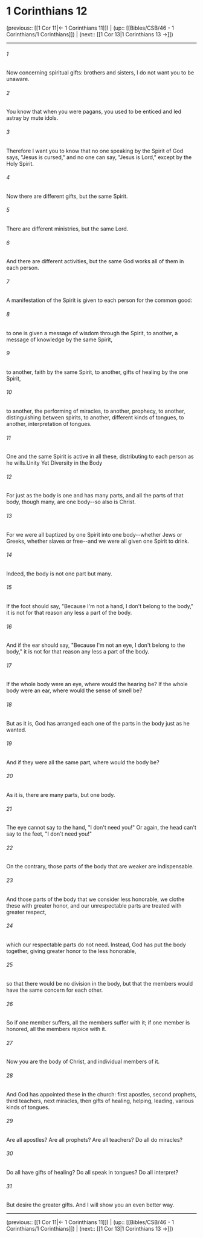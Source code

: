 # 1 Corinthians 12

(previous:: [[1 Cor 11|← 1 Corinthians 11]]) | (up:: [[Bibles/CSB/46 - 1 Corinthians/1 Corinthians]]) | (next:: [[1 Cor 13|1 Corinthians 13 →]])

***


###### 1 
Now concerning spiritual gifts: brothers and sisters, I do not want you to be unaware. 

###### 2 
You know that when you were pagans, you used to be enticed and led astray by mute idols. 

###### 3 
Therefore I want you to know that no one speaking by the Spirit of God says, "Jesus is cursed," and no one can say, "Jesus is Lord," except by the Holy Spirit. 

###### 4 
Now there are different gifts, but the same Spirit. 

###### 5 
There are different ministries, but the same Lord. 

###### 6 
And there are different activities, but the same God works all of them in each person. 

###### 7 
A manifestation of the Spirit is given to each person for the common good: 

###### 8 
to one is given a message of wisdom through the Spirit, to another, a message of knowledge by the same Spirit, 

###### 9 
to another, faith by the same Spirit, to another, gifts of healing by the one Spirit, 

###### 10 
to another, the performing of miracles, to another, prophecy, to another, distinguishing between spirits, to another, different kinds of tongues, to another, interpretation of tongues. 

###### 11 
One and the same Spirit is active in all these, distributing to each person as he wills.Unity Yet Diversity in the Body 

###### 12 
For just as the body is one and has many parts, and all the parts of that body, though many, are one body--so also is Christ. 

###### 13 
For we were all baptized by one Spirit into one body--whether Jews or Greeks, whether slaves or free--and we were all given one Spirit to drink. 

###### 14 
Indeed, the body is not one part but many. 

###### 15 
If the foot should say, "Because I'm not a hand, I don't belong to the body," it is not for that reason any less a part of the body. 

###### 16 
And if the ear should say, "Because I'm not an eye, I don't belong to the body," it is not for that reason any less a part of the body. 

###### 17 
If the whole body were an eye, where would the hearing be? If the whole body were an ear, where would the sense of smell be? 

###### 18 
But as it is, God has arranged each one of the parts in the body just as he wanted. 

###### 19 
And if they were all the same part, where would the body be? 

###### 20 
As it is, there are many parts, but one body. 

###### 21 
The eye cannot say to the hand, "I don't need you!" Or again, the head can't say to the feet, "I don't need you!" 

###### 22 
On the contrary, those parts of the body that are weaker are indispensable. 

###### 23 
And those parts of the body that we consider less honorable, we clothe these with greater honor, and our unrespectable parts are treated with greater respect, 

###### 24 
which our respectable parts do not need. Instead, God has put the body together, giving greater honor to the less honorable, 

###### 25 
so that there would be no division in the body, but that the members would have the same concern for each other. 

###### 26 
So if one member suffers, all the members suffer with it; if one member is honored, all the members rejoice with it. 

###### 27 
Now you are the body of Christ, and individual members of it. 

###### 28 
And God has appointed these in the church: first apostles, second prophets, third teachers, next miracles, then gifts of healing, helping, leading, various kinds of tongues. 

###### 29 
Are all apostles? Are all prophets? Are all teachers? Do all do miracles? 

###### 30 
Do all have gifts of healing? Do all speak in tongues? Do all interpret? 

###### 31 
But desire the greater gifts. And I will show you an even better way.

***

(previous:: [[1 Cor 11|← 1 Corinthians 11]]) | (up:: [[Bibles/CSB/46 - 1 Corinthians/1 Corinthians]]) | (next:: [[1 Cor 13|1 Corinthians 13 →]])
